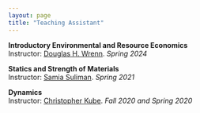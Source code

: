 ```yaml
---
layout: page
title: "Teaching Assistant"
---
```


**Introductory Environmental and Resource Economics**     
Instructor: [Douglas H. Wrenn](https://aese.psu.edu/directory/dhw121). *Spring 2024*   

**Statics and Strength of Materials**     
Instructor: [Samia Suliman](https://www.esm.psu.edu/department/directory-detail-g.aspx?q=SAS178). *Spring 2021*   

**Dynamics**   
Instructor: [Christopher Kube](https://www.esm.psu.edu/department/directory-detail-g.aspx?q=cmk6284). *Fall 2020 and Spring 2020*
